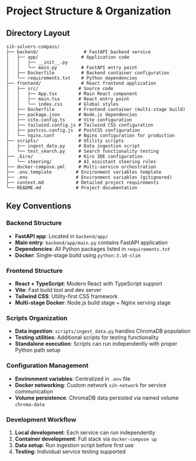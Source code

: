 # Project Structure & Organization

## Directory Layout

```
sih-solvers-compass/
├── backend/                 # FastAPI backend service
│   ├── app/                # Application code
│   │   ├── __init__.py
│   │   └── main.py         # FastAPI entry point
│   ├── Dockerfile          # Backend container configuration
│   └── requirements.txt    # Python dependencies
├── frontend/               # React frontend application
│   ├── src/               # Source code
│   │   ├── App.tsx        # Main React component
│   │   ├── main.tsx       # React entry point
│   │   └── index.css      # Global styles
│   ├── Dockerfile         # Frontend container (multi-stage build)
│   ├── package.json       # Node.js dependencies
│   ├── vite.config.ts     # Vite configuration
│   ├── tailwind.config.js # Tailwind CSS configuration
│   ├── postcss.config.js  # PostCSS configuration
│   └── nginx.conf         # Nginx configuration for production
├── scripts/               # Utility scripts
│   ├── ingest_data.py     # Data ingestion script
│   └── test_search.py     # Search functionality testing
├── .kiro/                 # Kiro IDE configuration
│   └── steering/          # AI assistant steering rules
├── docker-compose.yml     # Multi-service orchestration
├── .env.template         # Environment variables template
├── .env                  # Environment variables (gitignored)
├── context.md            # Detailed project requirements
└── README.md             # Project documentation
```

## Key Conventions

### Backend Structure
- **FastAPI app**: Located in `backend/app/`
- **Main entry**: `backend/app/main.py` contains FastAPI application
- **Dependencies**: All Python packages listed in `requirements.txt`
- **Docker**: Single-stage build using `python:3.10-slim`

### Frontend Structure
- **React + TypeScript**: Modern React with TypeScript support
- **Vite**: Fast build tool and dev server
- **Tailwind CSS**: Utility-first CSS framework
- **Multi-stage Docker**: Node.js build stage + Nginx serving stage

### Scripts Organization
- **Data ingestion**: `scripts/ingest_data.py` handles ChromaDB population
- **Testing utilities**: Additional scripts for testing functionality
- **Standalone execution**: Scripts can run independently with proper Python path setup

### Configuration Management
- **Environment variables**: Centralized in `.env` file
- **Docker networking**: Custom network `sih-network` for service communication
- **Volume persistence**: ChromaDB data persisted via named volume `chroma-data`

### Development Workflow
1. **Local development**: Each service can run independently
2. **Container development**: Full stack via `docker-compose up`
3. **Data setup**: Run ingestion script before first use
4. **Testing**: Individual service testing supported